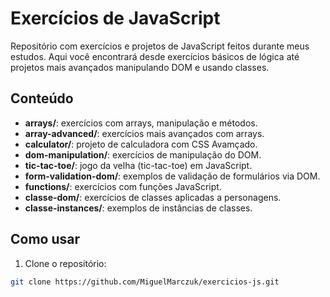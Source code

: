 # Exercícios de JavaScript

Repositório com exercícios e projetos de JavaScript feitos durante meus estudos. Aqui você encontrará desde exercícios básicos de lógica até projetos mais avançados manipulando DOM e usando classes.

## Conteúdo

- **arrays/**: exercícios com arrays, manipulação e métodos.
- **array-advanced/**: exercícios mais avançados com arrays.
- **calculator/**: projeto de calculadora com CSS Avamçado.
- **dom-manipulation/**: exercícios de manipulação do DOM.
- **tic-tac-toe/**: jogo da velha (tic-tac-toe) em JavaScript.
- **form-validation-dom/**: exemplos de validação de formulários via DOM.
- **functions/**: exercícios com funções JavaScript.
- **classe-dom/**: exercícios de classes aplicadas a personagens.
- **classe-instances/**: exemplos de instâncias de classes.

## Como usar

1. Clone o repositório:
```bash
git clone https://github.com/MiguelMarczuk/exercicios-js.git

